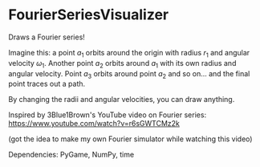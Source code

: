 # FourierSeriesVisualizer

Draws a Fourier series!

Imagine this: a point $a_1$ orbits around the origin with radius $r_1$ and angular velocity $\omega_1$. Another point $a_2$ orbits around $a_1$ with its own radius and angular velocity. Point $a_3$ orbits around point $a_2$ and so on... and the final point traces out a path.

By changing the radii and angular velocities, you can draw anything.

Inspired by 3Blue1Brown's YouTube video on Fourier series:
https://www.youtube.com/watch?v=r6sGWTCMz2k

(got the idea to make my own Fourier simulator while watching this video)

Dependencies: PyGame, NumPy, time
